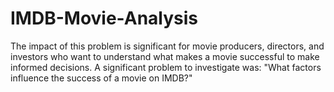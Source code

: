 # IMDB-Movie-Analysis
The impact of this problem is significant for movie producers, directors, and investors who want to understand what makes a movie successful to make informed decisions. A significant problem to investigate was: "What factors influence the success of a movie on IMDB?"
